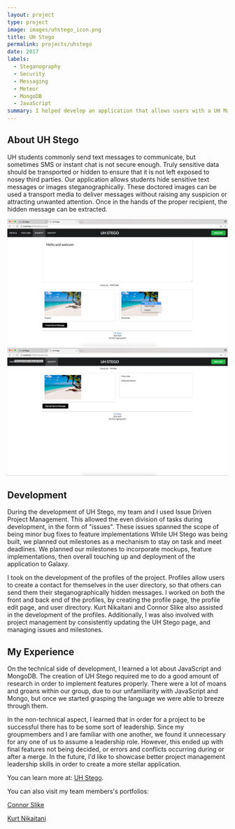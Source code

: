 ```yaml
---
layout: project
type: project
image: images/uhstego_icon.png
title: UH Stego
permalink: projects/uhstego
date: 2017
labels:
  - Steganography
  - Security
  - Messaging
  - Meteor
  - MongoDB
  - JavaScript
summary: I helped develop an application that allows users with a UH Manoa login, to hide sensitive text messages or images steganographically.
---
```


## About UH Stego
UH students commonly send text messages to communicate, but sometimes SMS or instant chat is not secure enough. Truly sensitive data should be transported or hidden to ensure that it is not left exposed to nosey third parties.  Our application allows students hide sensitive text messages or images steganographically. These doctored images can be used a transport media to deliver messages without raising any suspicion or attracting unwanted attention. Once in the hands of the proper recipient, the hidden message can be extracted.

<img class="ui medium right floated rounded image" src="/images/encrypt_download.png">
<img class="ui medium right floated rounded image" src="/images/decrypt.png">


## Development

During the development of UH Stego, my team and I used Issue Driven Project Management.  This allowed the even division of tasks during development, in the form of "issues".  These issues spanned the scope of being minor bug fixes to feature implementations  While UH Stego was being built, we planned out milestones as a mechanism to stay on task and meet deadlines.  We planned our milestones to incorporate mockups, feature implementations, then overall touching up and deployment of the application to Galaxy.

I took on the development of the profiles of the project.  Profiles allow users to create a contact for themselves in the user directory, so that others can send them their steganographically hidden messages.  I worked on both the front and back end of the profiles, by creating the profile page, the profile edit page, and user directory.  Kurt Nikaitani and Connor Slike also assisted in the development of the profiles.  Additionally, I was also involved with project management by consistently updating the UH Stego page, and managing issues and milestones.

## My Experience

On the technical side of development, I learned a lot about JavaScript and MongoDB.  The creation of UH Stego required me to do a good amount of research in order to implement features properly.  There were a lot of moans and groans within our group, due to our unfamiliarity with JavaScript and Mongo, but once we started grasping the language we were able to breeze through them.

In the non-technical aspect, I learned that in order for a project to be successful there has to be some sort of leadership.  Since my groupmembers and I are familiar with one another, we found it unnecessary for any one of us to assume a leadership role.  However, this ended up with final features not being decided, or errors and conflicts occurring during or after a merge.  In the future, I'd like to showcase better project management leadership skills in order to create a more stellar application.

You can learn more at: [UH Stego](http://scktech.github.io/).

You can also visit my team members's portfolios:

[Connor Slike](http://slike.github.io/)

[Kurt Nikaitani](https://kknikk.github.io/)
